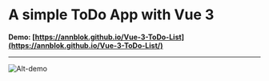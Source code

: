 # A simple ToDo App with Vue 3

**Demo:  [https://annblok.github.io/Vue-3-ToDo-List](https://annblok.github.io/Vue-3-ToDo-List/)**
____
![Alt-demo](https://i.imgur.com/A1HnwBn.png "View Demo")
